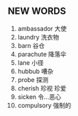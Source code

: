 ## NEW WORDS

1. ambassador 大使
2. laundry 洗衣物
3. barn 谷仓
4. parachute 降落伞
5. lane 小径
6. hubbub 嘈杂
7. probe 探测
8. cherish 珍视 珍爱
9. sicken 令...恶心
10. compulsory 强制的
